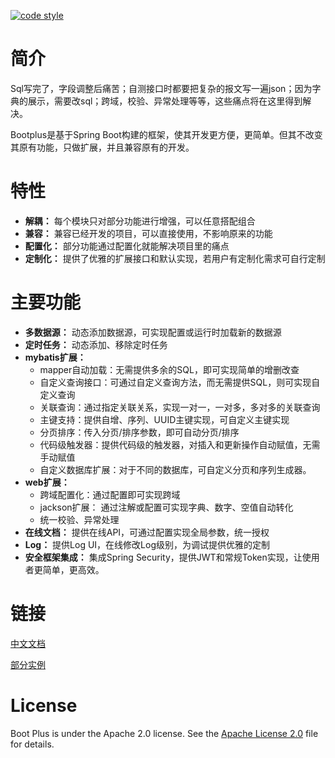  <a href="https://www.apache.org/licenses/LICENSE-2.0"><img alt="code style" src="https://img.shields.io/badge/license-Apache%202-4EB1BA.svg?style=flat-square"></a>

# 简介

Sql写完了，字段调整后痛苦；自测接口时都要把复杂的报文写一遍json；因为字典的展示，需要改sql；跨域，校验、异常处理等等，这些痛点将在这里得到解决。

Bootplus是基于Spring Boot构建的框架，使其开发更方便，更简单。但其不改变其原有功能，只做扩展，并且兼容原有的开发。

# 特性

* **解耦：** 每个模块只对部分功能进行增强，可以任意搭配组合
* **兼容：** 兼容已经开发的项目，可以直接使用，不影响原来的功能
* **配置化：** 部分功能通过配置化就能解决项目里的痛点
* **定制化：** 提供了优雅的扩展接口和默认实现，若用户有定制化需求可自行定制

# 主要功能

* **多数据源：** 动态添加数据源，可实现配置或运行时加载新的数据源
* **定时任务：** 动态添加、移除定时任务
* **mybatis扩展：**
  * mapper自动加载：无需提供多余的SQL，即可实现简单的增删改查
  * 自定义查询接口：可通过自定义查询方法，而无需提供SQL，则可实现自定义查询
  * 关联查询：通过指定关联关系，实现一对一，一对多，多对多的关联查询
  * 主键支持：提供自增、序列、UUID主键实现，可自定义主键实现
  * 分页排序：传入分页/排序参数，即可自动分页/排序
  * 代码级触发器：提供代码级的触发器，对插入和更新操作自动赋值，无需手动赋值
  * 自定义数据库扩展：对于不同的数据库，可自定义分页和序列生成器。
* **web扩展：**
  * 跨域配置化：通过配置即可实现跨域
  * jackson扩展： 通过注解或配置可实现字典、数字、空值自动转化
  * 统一校验、异常处理
* **在线文档：** 提供在线API，可通过配置实现全局参数，统一授权
* **Log：** 提供Log UI，在线修改Log级别，为调试提供优雅的定制
* **安全框架集成：** 集成Spring Security，提供JWT和常规Token实现，让使用者更简单，更高效。

# 链接

[中文文档](https://zhouxx.github.io/boot-plus/#/README) 

[部分实例]( https://github.com/zhouxx/boot-plus-mybatis-jpa-samples) 

# License

Boot Plus is under the Apache 2.0 license. See the [Apache License 2.0](http://www.apache.org/licenses/LICENSE-2.0) file for details.
